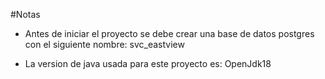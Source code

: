#Notas

- Antes de iniciar el proyecto se debe crear una base de datos postgres con el siguiente nombre:    svc_eastview

- La version de java usada para este proyecto es: OpenJdk18
